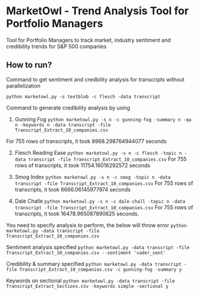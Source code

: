 # MarketOwl - Trend Analysis Tool for Portfolio Managers

Tool for Portfolio Managers to track market, industry sentiment and credibility trends for S&amp;P 500 companies


## How to run?
Command to get sentiment and credbility analysis for transcripts without parallelization

`python marketowl.py -s textblob -c flesch -data transcript`

Command to generate credibility analysis by using
1. Gunning Fog
`python marketowl.py -s n -c gunning-fog -summary n -qa n -keywords n -data transcript -file Transcript_Extract_10_companies.csv`

For 755 rows of transcripts, it took 8968.298764944077 seconds

2. Flesch Reading Ease
`python marketowl.py -s n -c flesch -topic n -data transcript -file Transcript_Extract_10_companies.csv`
For 755 rows of transcripts, it took 11754.16016292572 seconds

3. Smog Index
`python marketowl.py -s n -c smog -topic n -data transcript -file Transcript_Extract_10_companies.csv`
For 755 rows of transcripts, it took 8666.06145977974 seconds

4. Dale Challe
`python marketowl.py -s n -c dale-chall -topic n -data transcript -file Transcript_Extract_10_companies.csv`
For 755 rows of transcripts, it took 16478.965087890625 seconds.

You need to specify analysis to perform, the below will throw error
`python marketowl.py -data transcript -file Transcript_Extract_10_companies.csv`

Sentiment analysis specified
`python marketowl.py -data transcript -file Transcript_Extract_10_companies.csv --sentiment 'vader_sent'`

Credibility & summary specified
`python marketowl.py -data transcript -file Transcript_Extract_10_companies.csv -c gunning-fog -summary y`

Keywords on sectional 
`python marketowl.py -data transcript -file Transcript_Extract_Sections.csv -keywords simple -sectional y `